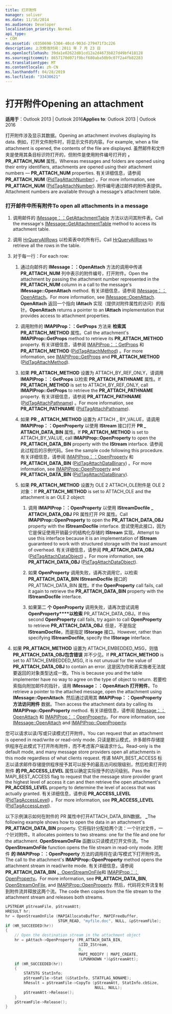 ```yaml
---
title: 打开附件
manager: soliver
ms.date: 11/16/2014
ms.audience: Developer
localization_priority: Normal
api_type:
- COM
ms.assetid: c0350698-5304-40cd-903d-279471f3c226
description: 上次修改时间：2011 年 7 月 23 日
ms.openlocfilehash: 39da1e02622d81cd12a2d4673b827d49bf418128
ms.sourcegitcommit: 8657170d071f9bcf680aba50b9c07f2a4fb82283
ms.translationtype: MT
ms.contentlocale: zh-CN
ms.lasthandoff: 04/28/2019
ms.locfileid: "33430621"
---
```

# <a name="opening-an-attachment"></a><span data-ttu-id="1abed-103">打开附件</span><span class="sxs-lookup"><span data-stu-id="1abed-103">Opening an attachment</span></span>

<span data-ttu-id="1abed-104">**适用于**：Outlook 2013 | Outlook 2016</span><span class="sxs-lookup"><span data-stu-id="1abed-104">**Applies to**: Outlook 2013 | Outlook 2016</span></span> 
  
<span data-ttu-id="1abed-105">打开附件涉及显示其数据。</span><span class="sxs-lookup"><span data-stu-id="1abed-105">Opening an attachment involves displaying its data.</span></span> <span data-ttu-id="1abed-106">例如，打开文件附件时，将显示文件的内容。</span><span class="sxs-lookup"><span data-stu-id="1abed-106">For example, when a file attachment is opened, the contents of the file are displayed.</span></span> <span data-ttu-id="1abed-107">虽然邮件和文件夹是使用其条目标识符打开的，但附件是使用附件编号打开的 **，PR_ATTACH_NUM** 属性。</span><span class="sxs-lookup"><span data-stu-id="1abed-107">Whereas messages and folders are opened using their entry identifiers, attachments are opened using their attachment numbers — **PR_ATTACH_NUM** properties.</span></span> <span data-ttu-id="1abed-108">有关详细信息，请参阅 **PR_ATTACH_NUM** ([PidTagAttachNumber](pidtagattachnumber-canonical-property.md)) 。</span><span class="sxs-lookup"><span data-stu-id="1abed-108">For more information, see **PR_ATTACH_NUM** ([PidTagAttachNumber](pidtagattachnumber-canonical-property.md)).</span></span> <span data-ttu-id="1abed-109">附件编号通过邮件的附件表提供。</span><span class="sxs-lookup"><span data-stu-id="1abed-109">Attachment numbers are available through a message's attachment table.</span></span>
  
### <a name="to-open-all-attachments-in-a-message"></a><span data-ttu-id="1abed-110">打开邮件中所有附件</span><span class="sxs-lookup"><span data-stu-id="1abed-110">To open all attachments in a message</span></span>
  
1. <span data-ttu-id="1abed-111">调用邮件的 [IMessage：：GetAttachmentTable](imessage-getattachmenttable.md) 方法以访问其附件表。</span><span class="sxs-lookup"><span data-stu-id="1abed-111">Call the message's [IMessage::GetAttachmentTable](imessage-getattachmenttable.md) method to access its attachment table.</span></span> 
    
2. <span data-ttu-id="1abed-112">调用 [HrQueryAllRows](hrqueryallrows.md) 以检索表中的所有行。</span><span class="sxs-lookup"><span data-stu-id="1abed-112">Call [HrQueryAllRows](hrqueryallrows.md) to retrieve all the rows in the table.</span></span> 
    
3. <span data-ttu-id="1abed-113">对于每一行：</span><span class="sxs-lookup"><span data-stu-id="1abed-113">For each row:</span></span> 
    
    1. <span data-ttu-id="1abed-114">通过向邮件的 **IMessage：：OpenAttach** 方法的调用中传递 **PR_ATTACH_NUM** 列中表示的附件编号，打开附件。</span><span class="sxs-lookup"><span data-stu-id="1abed-114">Open the attachment by passing the attachment number represented in the **PR_ATTACH_NUM** column in a call to the message's **IMessage::OpenAttach** method.</span></span> <span data-ttu-id="1abed-115">有关详细信息，请参阅 [IMessage：：OpenAttach](imessage-openattach.md)。</span><span class="sxs-lookup"><span data-stu-id="1abed-115">For more information, see [IMessage::OpenAttach](imessage-openattach.md).</span></span> <span data-ttu-id="1abed-116">**OpenAttach** 返回一个指向 **IAttach** 实现（提供对附件属性的访问）的指针。</span><span class="sxs-lookup"><span data-stu-id="1abed-116">**OpenAttach** returns a pointer to an **IAttach** implementation that provides access to attachment properties.</span></span> 
        
    2. <span data-ttu-id="1abed-117">调用附件的 **IMAPIProp：：GetProps** 方法来 **检索其PR_ATTACH_METHOD** 属性。</span><span class="sxs-lookup"><span data-stu-id="1abed-117">Call the attachment's **IMAPIProp::GetProps** method to retrieve its **PR_ATTACH_METHOD** property.</span></span> <span data-ttu-id="1abed-118">有关详细信息，请参阅 [IMAPIProp：：GetProps](imapiprop-getprops.md) 和 **PR_ATTACH_METHOD** ([PidTagAttachMethod](pidtagattachmethod-canonical-property.md)) 。</span><span class="sxs-lookup"><span data-stu-id="1abed-118">For more information, see [IMAPIProp::GetProps](imapiprop-getprops.md) and **PR_ATTACH_METHOD** ([PidTagAttachMethod](pidtagattachmethod-canonical-property.md)).</span></span>
        
    3. <span data-ttu-id="1abed-119">如果 **PR_ATTACH_METHOD** 设置为 ATTACH_BY_REF_ONLY，请调用 **IMAPIProp：：GetProps** 以检索 **PR_ATTACH_PATHNAME** 属性。</span><span class="sxs-lookup"><span data-stu-id="1abed-119">If **PR_ATTACH_METHOD** is set to ATTACH_BY_REF_ONLY, call **IMAPIProp::GetProps** to retrieve the **PR_ATTACH_PATHNAME** property.</span></span> <span data-ttu-id="1abed-120">有关详细信息，请参阅 **PR_ATTACH_PATHNAME** ([PidTagAttachPathname](pidtagattachpathname-canonical-property.md)) 。</span><span class="sxs-lookup"><span data-stu-id="1abed-120">For more information, see **PR_ATTACH_PATHNAME** ([PidTagAttachPathname](pidtagattachpathname-canonical-property.md)).</span></span>
        
    4. <span data-ttu-id="1abed-121">如果 **PR \_ ATTACH_METHOD** 设置为 ATTACH \_ BY_VALUE，请调用 **IMAPIProp：：OpenProperty** 以使用 **IStream** 接口打开 **PR \_ ATTACH_DATA_BIN** 属性。</span><span class="sxs-lookup"><span data-stu-id="1abed-121">If **PR\_ATTACH_METHOD** is set to ATTACH\_BY_VALUE, call **IMAPIProp::OpenProperty** to open the **PR\_ATTACH_DATA_BIN** property with the **IStream** interface.</span></span> <span data-ttu-id="1abed-122">请参阅此过程后的示例代码。</span><span class="sxs-lookup"><span data-stu-id="1abed-122">See the sample code following this procedure.</span></span> <span data-ttu-id="1abed-123">有关详细信息，请参阅 [IMAPIProp：：OpenProperty](imapiprop-openproperty.md) 和 **PR_ATTACH_DATA_BIN** ([PidTagAttachDataBinary](pidtagattachdatabinary-canonical-property.md)) 。</span><span class="sxs-lookup"><span data-stu-id="1abed-123">For more information, see [IMAPIProp::OpenProperty](imapiprop-openproperty.md) and **PR_ATTACH_DATA_BIN** ([PidTagAttachDataBinary](pidtagattachdatabinary-canonical-property.md)).</span></span>
        
    5. <span data-ttu-id="1abed-124">如果 **PR_ATTACH_METHOD** 设置为 OLE 2 ATTACH_OLE附件是 OLE 2 对象：</span><span class="sxs-lookup"><span data-stu-id="1abed-124">If **PR_ATTACH_METHOD** is set to ATTACH_OLE and the attachment is an OLE 2 object:</span></span> 
        
        1. <span data-ttu-id="1abed-125">调用 **IMAPIProp：：OpenProperty** 以使用 **IStreamDocfile** **\_ ATTACH_DATA_OBJ** PR 属性打开 PR 属性。</span><span class="sxs-lookup"><span data-stu-id="1abed-125">Call **IMAPIProp::OpenProperty** to open the **PR\_ATTACH_DATA_OBJ** property with the **IStreamDocfile** interface.</span></span> <span data-ttu-id="1abed-126">尝试使用此接口，因为它是保证使用开销最少的结构化存储的 **IStream** 实现。</span><span class="sxs-lookup"><span data-stu-id="1abed-126">Attempt to use this interface because it is an implementation of **IStream** guaranteed to work with structured storage with the least amount of overhead.</span></span> <span data-ttu-id="1abed-127">有关详细信息，请参阅 **PR_ATTACH_DATA_OBJ** ([PidTagAttachDataObject](pidtagattachdataobject-canonical-property.md)) 。</span><span class="sxs-lookup"><span data-stu-id="1abed-127">For more information, see **PR_ATTACH_DATA_OBJ** ([PidTagAttachDataObject](pidtagattachdataobject-canonical-property.md)).</span></span>
            
        2. <span data-ttu-id="1abed-128">如果 **OpenProperty** 调用失败，请再次调用它，以检索 **PR_ATTACH_DATA_BIN** **IStreamDocfile** 接口的 PR_ATTACH_DATA_BIN 属性。</span><span class="sxs-lookup"><span data-stu-id="1abed-128">If the **OpenProperty** call fails, call it again to retrieve the **PR_ATTACH_DATA_BIN** property with the **IStreamDocfile** interface.</span></span> 
            
        3. <span data-ttu-id="1abed-129">如果第二 **个 OpenProperty** 调用失败，请再次尝试调用 **OpenProperty\*\*\*\*以检索** PR_ATTACH_DATA_OBJ。</span><span class="sxs-lookup"><span data-stu-id="1abed-129">If this second **OpenProperty** call fails, try again to call **OpenProperty** to retrieve **PR_ATTACH_DATA_OBJ**.</span></span> <span data-ttu-id="1abed-130">但是，不是指定 **IStreamDocfile**，而是指定 **IStorage** 接口。</span><span class="sxs-lookup"><span data-stu-id="1abed-130">However, rather than specifying **IStreamDocfile**, specify the **IStorage** interface.</span></span> 
    
4. <span data-ttu-id="1abed-131">如果 **PR_ATTACH_METHOD** 设置为 ATTACH_EMBEDDED_MSG，则值 **PR_ATTACH_DATA_OBJ包含错误** 并不少见。</span><span class="sxs-lookup"><span data-stu-id="1abed-131">If **PR_ATTACH_METHOD** is set to ATTACH_EMBEDDED_MSG, it is not unusual for the value of **PR_ATTACH_DATA_OBJ** to contain an error.</span></span> <span data-ttu-id="1abed-132">这是因为你和表实施者无法就要返回的对象类型达成一致。</span><span class="sxs-lookup"><span data-stu-id="1abed-132">This is because you and the table implementer have no way to agree on the type of object to return.</span></span> <span data-ttu-id="1abed-133">若要检索指向附加邮件的指针，请用 **IMessage：：OpenAttach 打开附件**。</span><span class="sxs-lookup"><span data-stu-id="1abed-133">To retrieve a pointer to the attached message, open the attachment using **IMessage::OpenAttach**.</span></span> <span data-ttu-id="1abed-134">然后通过调用其 **IMAPIProp：：OpenProperty 方法访问附件** 数据。</span><span class="sxs-lookup"><span data-stu-id="1abed-134">Then access the attachment data by calling its **IMAPIProp::OpenProperty** method.</span></span> <span data-ttu-id="1abed-135">有关详细信息，请参阅 [IMessage：：OpenAttach](imessage-openattach.md) 和 [IMAPIProp：：OpenProperty](imapiprop-openproperty.md)。</span><span class="sxs-lookup"><span data-stu-id="1abed-135">For more information, see [IMessage::OpenAttach](imessage-openattach.md) and [IMAPIProp::OpenProperty](imapiprop-openproperty.md).</span></span>
    
<span data-ttu-id="1abed-136">您可以请求以读/写或只读模式打开附件。</span><span class="sxs-lookup"><span data-stu-id="1abed-136">You can request that an attachment is opened in read/write or read-only mode.</span></span> <span data-ttu-id="1abed-137">只读是默认模式，许多邮件存储提供程序在此模式下打开所有附件，而不考虑客户端请求什么。</span><span class="sxs-lookup"><span data-stu-id="1abed-137">Read-only is the default mode, and many message store providers open all attachments in this mode regardless of what clients request.</span></span> <span data-ttu-id="1abed-138">传递 MAPI_BEST_ACCESS 标志以请求邮件存储提供程序授予其可以授予的最高访问权限级别，然后检索打开的附件 **的 PR_ACCESS_LEVEL** 属性以确定实际授予的访问级别。</span><span class="sxs-lookup"><span data-stu-id="1abed-138">Pass the MAPI_BEST_ACCESS flag to request that the message store provider grant the highest level of access it can and then retrieve the open attachment's **PR_ACCESS_LEVEL** property to determine the level of access that was actually granted.</span></span> <span data-ttu-id="1abed-139">有关详细信息，请参阅 **PR_ACCESS_LEVEL** ([PidTagAccessLevel](pidtagaccesslevel-canonical-property.md)) 。</span><span class="sxs-lookup"><span data-stu-id="1abed-139">For more information, see **PR_ACCESS_LEVEL** ([PidTagAccessLevel](pidtagaccesslevel-canonical-property.md)).</span></span>
  
<span data-ttu-id="1abed-140">以下示例演示如何在附件的 PR 属性中打开ATTACH_DATA_BIN数据。 **\_**</span><span class="sxs-lookup"><span data-stu-id="1abed-140">The following example shows how to open the data in an attachment's **PR\_ATTACH_DATA_BIN** property.</span></span> <span data-ttu-id="1abed-141">它将指针分配给两个流：一个针对文件，一个针对附件。</span><span class="sxs-lookup"><span data-stu-id="1abed-141">It allocates pointers to two streams: one for the file and one for the attachment.</span></span> <span data-ttu-id="1abed-142">**OpenStreamOnFile** 函数以只读模式打开文件流。</span><span class="sxs-lookup"><span data-stu-id="1abed-142">The **OpenStreamOnFile** function opens the file stream in read-only mode.</span></span> <span data-ttu-id="1abed-143">对附件 **的 IMAPIProp：：OpenProperty** 方法的调用将在读/写模式下打开附件流。</span><span class="sxs-lookup"><span data-stu-id="1abed-143">The call to the attachment's **IMAPIProp::OpenProperty** method opens the attachment stream in read/write mode.</span></span> <span data-ttu-id="1abed-144">有关详细信息，请参阅 **PR_ATTACH_DATA_BIN** [、OpenStreamOnFile](openstreamonfile.md)和 [IMAPIProp：：OpenProperty](imapiprop-openproperty.md)。</span><span class="sxs-lookup"><span data-stu-id="1abed-144">For more information, see **PR_ATTACH_DATA_BIN**, [OpenStreamOnFile](openstreamonfile.md), and [IMAPIProp::OpenProperty](imapiprop-openproperty.md).</span></span> <span data-ttu-id="1abed-145">然后，代码将文件流复制到附件流并释放这两个流。</span><span class="sxs-lookup"><span data-stu-id="1abed-145">The code then copies from the file stream to the attachment stream and releases both streams.</span></span>
  
```cpp
LPSTREAM pStreamFile, pStreamAtt;
HRESULT hr;
hr = OpenStreamOnFile (MAPIAllocateBuffer, MAPIFreeBuffer,
                       STGM_READ, "myfile.doc", NULL, &pStreamFile);
if (HR_SUCCEEDED(hr))
{
    // Open the destination stream in the attachment object
    hr = pAttach->OpenProperty (PR_ATTACH_DATA_BIN,
                                &IID_IStream,
                                0,
                                MAPI_MODIFY | MAPI_CREATE,
                                (LPUNKNOWN *)&pStreamAtt);
    if (HR_SUCCEEDED(hr))
    {
        STATSTG StatInfo;
        pStreamFile->Stat (&StatInfo, STATFLAG_NONAME);
        hResult = pStreamFile->CopyTo (pStreamAtt, StatInfo.cbSize,
                                       NULL, NULL);
        pStreamAtt->Release();
    }
    pStreamFile->Release();
}
```


